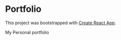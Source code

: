 # Portfolio

This project was bootstrapped with [Create React App](https://github.com/facebook/create-react-app).

My Personal portfolio